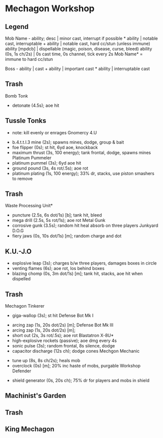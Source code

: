 # Mechagon Workshop

## Legend
Mob Name
    - ability; desc   | minor cast, interrupt if possible
    * ability         | notable cast, interruptable
    + ability         | notable cast, hard cc/stun (unless immune)
      ability [mpdcb] | dispellable (magic, poison, disease, curse, bleed)
    ability (0s, 1s ch/2s) | 0s cast time, 0s channel, tick every 2s 
Mob Name* = immune to hard cc/stun

Boss
    - ability | cast
    + ability | important cast
    * ability | interruptable cast

## Trash
Bomb Tonk
  * detonate (4.5s); aoe hit

## Tussle Tonks
  - note: kill evenly or enrages
Gnomercy 4.U
  + b.4.t.t.l.3 mine (2s); spawns mines, dodge, group & bait
  + foe flipper (0s); st hit, 6yd aoe, knockback
  + maximum thrust (3s, 100 energy); tank frontal, dodge, spawns mines
Platinum Pummeler
  + platinum pummel (3s); 6yd aoe hit
  + ground pound (3s, 4s rot/.5s); aoe rot
  + platinum plating (1s, 100 energy); 33% dr, stacks, use piston smashers to remove
  
## Trash
Waste Processing Unit*
  + puncture (2.5s, 6s dot/1s) [b]; tank hit, bleed
  + mega drill (2.5s, 5s rot/1s); aoe rot
Metal Gunk
  + corrosive gunk (3.5s); random hit heal absorb on three players
Junkyard D.O.G
  + fiery jaws (0s, 10s dot/1s) [m]; random charge and dot

## K.U.-J.O
  + explosive leap (3s); charges b/w three players, damages boxes in circle
  + venting flames (6s); aoe rot, los behind boxes
  + blazing chomp (0s, 3m dot/1s) [m]; tank hit, stacks, aoe hit when dispelled

## Trash
Mechagon Tinkerer
  * giga-wallop (3s); st hit
Defense Bot Mk I
  + arcing zap (1s, 20s dot/2s) [m]; 
Defense Bot Mk III
  + arcing zap (1s, 20s dot/2s) [m]; 
  + short out (2s, 3s rot/.5s); aoe rot
Blastatron X-8U*
  + high-explosive rockets (passive); aoe dmg every 4s
  + sonic pulse (3s); random frontal, 8s silence, dodge
  + capacitor discharge (12s ch); dodge cones
Mechgon Mechanic
  * tune up (8s, 8s ch/2s); heals mob
  * overclock (0s) [m]; 20% inc haste of mobs, purgable
Workshop Defender
  + shield generator (0s, 20s ch); 75% dr for players and mobs in shield

## Machinist's Garden

## Trash

## King Mechagon
